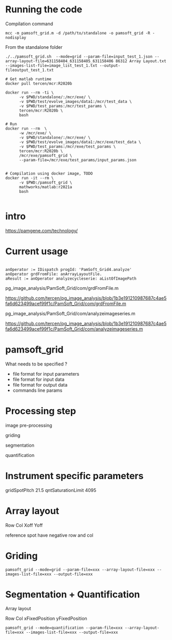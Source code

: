 
# Running the code

Compilation command

```shell
mcc -m pamsoft_grid.m -d /path/to/standalone -o pamsoft_grid -R -nodisplay

```
 
From the standalone folder
```shell
./../pamsoft_grid.sh  --mode=grid --param-file=input_test_1.json --array-layout-file=631158404_631158405_631158406 86312 Array Layout.txt --images-list-file=image_list_test_1.txt --output-fileoutput_test_1.txt
```



```shell
# Get matlab runtime
docker pull tercen/mcr:R2020b

docker run --rm -ti \
      -v $PWD/standalone/:/mcr/exe/ \
      -v $PWD/test/evolve_images/data1:/mcr/test_data \
      -v $PWD/test_params:/mcr/test_params \
      tercen/mcr:R2020b \
      bash
      
# Run
docker run --rm  \
      -w /mcr/exe/ \
      -v $PWD/standalone/:/mcr/exe/ \
      -v $PWD/test/evolve_images/data1:/mcr/exe/test_data \
      -v $PWD/test_params:/mcr/exe/test_params \
      tercen/mcr:R2020b \
      /mcr/exe/pamsoft_grid \
      --param-file=/mcr/exe/test_params/input_params.json


```

```shell
# Compilation using docker image, TODO 
docker run -it --rm \
      -v $PWD:/pamsoft_grid \
      mathworks/matlab:r2021a
      bash
   
```


# intro

https://pamgene.com/technology/


# Current usage


```smalltalk

anOperator := IDispatch progId: 'PamSoft_Grid4.analyze'
anOperator grdFromFile: anArrayLayoutFile.
aResult := anOperator analyzecycleserie: aListOfImagePath

```

pg_image_analysis/PamSoft_Grid/com/grdFromFile.m

https://github.com/tercen/pg_image_analysis/blob/1b3e191210987687c4ae5fa6d623499acef99f1c/PamSoft_Grid/com/grdFromFile.m

pg_image_analysis/PamSoft_Grid/com/analyzeimageseries.m

https://github.com/tercen/pg_image_analysis/blob/1b3e191210987687c4ae5fa6d623499acef99f1c/PamSoft_Grid/com/analyzeimageseries.m



# pamsoft_grid

What needs to be specified ?

- file format for input parameters
- file format for input data
- file format for output data
- commands line params

# Processing step

image pre-processing

griding



segmentation

quantification


# Instrument specific parameters

gridSpotPitch   21.5
qntSaturationLimit   4095

# Array layout

Row
Col
Xoff
Yoff

reference spot have negative row and col

# Griding

```shell
pamsoft_grid --mode=grid --param-file=xxx --array-layout-file=xxx --images-list-file=xxx --output-file=xxx
```

# Segmentation + Quantification

Array layout

Row
Col
xFixedPosition
yFixedPosition

```shell
pamsoft_grid --mode=quantification --param-file=xxx --array-layout-file=xxx --images-list-file=xxx --output-file=xxx
```
